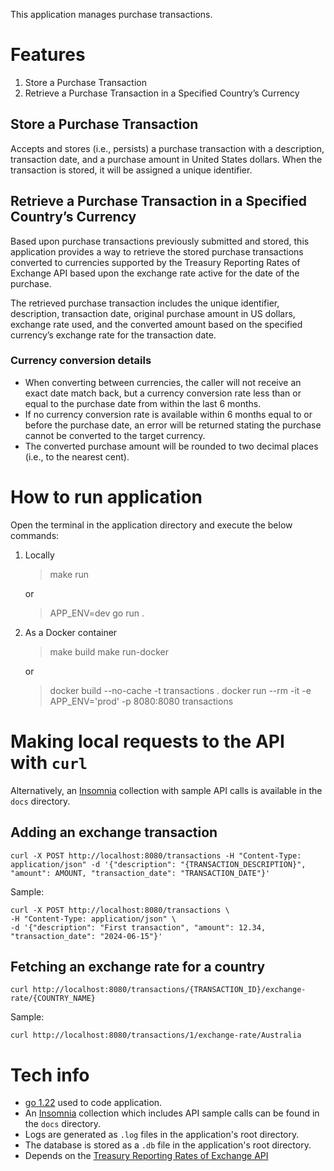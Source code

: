 This application manages purchase transactions.

# Features

1. Store a Purchase Transaction
2. Retrieve a Purchase Transaction in a Specified Country’s Currency

## Store a Purchase Transaction

Accepts and stores (i.e., persists) a purchase transaction with a description, transaction date, and a purchase amount in United States dollars. When the transaction is stored, it will be assigned a unique identifier.

## Retrieve a Purchase Transaction in a Specified Country’s Currency

Based upon purchase transactions previously submitted and stored, this application provides a way to retrieve the stored purchase transactions converted to currencies supported by the Treasury Reporting Rates of Exchange API based upon the exchange rate active for the date of the purchase.

The retrieved purchase transaction includes the unique identifier, description, transaction date, original purchase amount in US dollars, exchange rate used, and the converted amount based on the specified currency’s exchange rate for the transaction date.

### Currency conversion details

- When converting between currencies, the caller will not receive an exact date match back, but a currency conversion rate less than or equal to the purchase date from within the last 6 months.
- If no currency conversion rate is available within 6 months equal to or before the purchase date, an error will be returned stating the purchase cannot be converted to the target currency.
- The converted purchase amount will be rounded to two decimal places (i.e., to the nearest cent).

# How to run application

Open the terminal in the application directory and execute the below commands:

1. Locally

    > make run
    
    or
    
    > APP_ENV=dev go run .

2. As a Docker container

    > make build
    > make run-docker
    
    or 
    
    > docker build --no-cache -t transactions .
    > docker run --rm -it -e APP_ENV='prod' -p 8080:8080 transactions

# Making local requests to the API with `curl`

Alternatively, an [Insomnia](https://insomnia.rest/) collection with sample API calls is available in the `docs` directory.

## Adding an exchange transaction

`curl -X POST http://localhost:8080/transactions -H "Content-Type: application/json" -d '{"description": "{TRANSACTION_DESCRIPTION}", "amount": AMOUNT, "transaction_date": "TRANSACTION_DATE"}'`

Sample:

    curl -X POST http://localhost:8080/transactions \                   
    -H "Content-Type: application/json" \
    -d '{"description": "First transaction", "amount": 12.34, "transaction_date": "2024-06-15"}'

## Fetching an exchange rate for a country

`curl http://localhost:8080/transactions/{TRANSACTION_ID}/exchange-rate/{COUNTRY_NAME}`

Sample:

    curl http://localhost:8080/transactions/1/exchange-rate/Australia

# Tech info

- [go 1.22](https://tip.golang.org/doc/go1.22) used to code application.
- An [Insomnia](https://insomnia.rest/) collection which includes API sample calls can be found in the `docs` directory.
- Logs are generated as `.log` files in the application's root directory.
- The database is stored as a `.db` file in the application's root directory.
- Depends on the [Treasury Reporting Rates of Exchange API](https://fiscaldata.treasury.gov/datasets/treasury-reporting-rates-exchange/treasury-reporting-rates-of-exchange)
